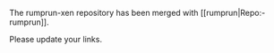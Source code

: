 <!-- RUMPWIKI_NOINDEX -->

The rumprun-xen repository has been merged with
[[rumprun|Repo:-rumprun]].

Please update your links.
